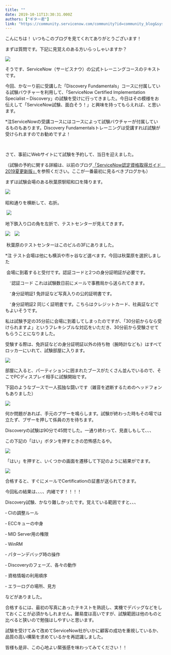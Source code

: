 ```yaml
---
title: ""
date: 2019-10-11T13:30:31.000Z
authors: ["ギター君"]
link: "https://community.servicenow.com/community?id=community_blog&sys_id=a9444be7db58c814f7fca851ca96196a"
---
```

<p>こんにちは&#xff01; いつもこのブログを見てくれてありがとうございます&#xff01;</p>
<p>まずは質問です。下記に見覚えのある方いらっしゃいますか&#xff1f;</p>
<p><img src="https://community.servicenow.com/39534bafdb18c814f7fca851ca96192a.iix" /></p>
<p>そうです、ServiceNow&#xff08;サービスナウ&#xff09;の公式トレーニングコースのテキストです。</p>
<p>今回、かなーり前に受講した「Discovery Fundamentals」コースに付属している試験バウチャーを利用して、「ServiceNow Certified Implementation Specialist – Discovery」の試験を受けに行ってきました。今日はその模様をお伝えして「ServiceNow試験、面白そう&#xff01;」と興味を持ってもらえれば、と思います。</p>
<p>*注ServiceNowの受講コースにはコースによって試験バウチャーが付属しているものもあります。Discovery Fundamentalsトレーニングは受講すれば試験が受けられますのでお勧めですよ&#xff01;</p>
<p> </p>
<p>さて、事前にWebサイトにて試験を予約して、当日を迎えました。</p>
<p>&#xff08;試験の予約に関する詳細は、以前のブログ<a href="https://community.servicenow.com/community?id&#61;community_blog&amp;sys_id&#61;2c79ebebdb16af00f0612183ca961970" rel="nofollow">「ServiceNow認定資格取得ガイド　2019夏更新版」</a>を参照ください。ここが一番最初に見るべきブログかも&#xff09;</p>
<p>まずは試験会場のある秋葉原駅昭和口を降ります。</p>
<p><img src="https://community.servicenow.com/3ab30f23db58c814f7fca851ca9619e6.iix" /> </p>
<p>昭和通りを横断して、右折。</p>
<p> <img src="https://community.servicenow.com/acc34f63db58c814f7fca851ca961985.iix" /></p>
<p>地下鉄入り口の角を左折で、テストセンターが見えてきます。</p>
<p><img src="https://community.servicenow.com/9fc303a3db58c814f7fca851ca961925.iix" />　<img src="https://community.servicenow.com/7cd3cf63db58c814f7fca851ca96196c.iix" /></p>
<p> 秋葉原のテストセンターはこのビルの3Fにありました。</p>
<p>*注 テスト会場は他にも横浜や市ヶ谷など選べます。今回は秋葉原を選択しました</p>
<p> 会場に到着すると受付です。認証コードと2つの身分証明証が必要です。</p>
<p>　⁻認証コード これは試験数日前にメールで事務局から送られてきます。</p>
<p>　⁻身分証明証1 免許証など写真入りの公的証明書です。</p>
<p>　⁻身分証明証2 同じく証明書です。こちらはクレジットカード、社員証などでもよいそうです。</p>
<p>私は試験予定の35分前に会場に到着してしまったのですが、「30分前からなら受けられますよ」というフレキシブルな対応をいただき、30分前から受験させてもらうことになりました。</p>
<p>受験する際は、免許証などの身分証明証以外の持ち物&#xff08;腕時計なども&#xff09;はすべてロッカーにいれて、試験部屋に入ります。</p>
<p><img src="https://community.servicenow.com/14f303e3db58c814f7fca851ca96192d.iix" /></p>
<p>部屋に入ると、パーティションに囲まれたブースがたくさん並んでいるので、そこでPCディスプレイ相手に試験開始です。</p>
<p>下図のようなブースで一人孤独な闘いです&#xff08;雑音を遮断するためのヘッドフォンもありました&#xff09;</p>
<p><img src="https://community.servicenow.com/14144f67db58c814f7fca851ca961917.iix" /></p>
<p>何か問題があれば、手元のブザーを鳴らします。試験が終わった時もその場では立たず、ブザーを押して係員の方を待ちます。</p>
<p>Discoveryの試験は90分で45問でした。一通り終わって、見直しもして、、、</p>
<p>この下記の「はい」ボタンを押すときの恐怖感たるや。</p>
<p><img src="https://community.servicenow.com/5d240ba7db58c814f7fca851ca961907.iix" /></p>
<p>「はい」を押すと、いくつかの画面を遷移して下記のように結果がでます。</p>
<p><img src="https://community.servicenow.com/94344fa7db58c814f7fca851ca96195d.iix" /></p>
<p>合格すると、すぐにメールでCertificationの証書が送られてきます。</p>
<p>今回私の結果は、、、、内緒です&#xff01;&#xff01;&#xff01;&#xff01;</p>
<p>Discovery試験、かなり難しかったです。覚えている範囲ですと、、、</p>
<p>‐ CIの調整ルール</p>
<p>‐ ECCキューの中身</p>
<p>‐ MID Server用の権限</p>
<p>‐ WinRM</p>
<p>‐ パターンデバッグ時の操作</p>
<p>‐ Discoveryのフェーズ、各々の動作</p>
<p>‐ 資格情報の利用順序</p>
<p>‐ エラーログの場所、見方</p>
<p>などがありました。</p>
<p>合格するには、最初の写真にあったテキストを熟読し、実機でデバッグなどをしておくことが必須かもしれません。難易度は高いですが、試験範囲は他のものと比べると狭いので勉強はしやすいと思います。</p>
<p>試験を受けてみて改めてServiceNow社がいかに顧客の成功を重視しているか、品質の高い構築を求めているかを再認識しました。</p>
<p>皆様も是非、この心地よい緊張感を味わってみてください&#xff01;&#xff01;</p>